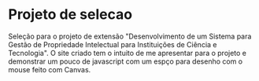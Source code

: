 # Projeto de selecao
 Seleção para o projeto de extensão "Desenvolvimento de um Sistema para Gestão de Propriedade Intelectual para Instituições de Ciência e Tecnologia".
O site criado tem o intuito de me apresentar para o projeto e demonstrar um pouco de javascript com um espço para desenho com o mouse feito com Canvas.
